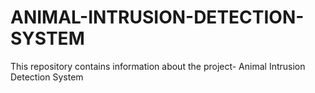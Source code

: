 # ANIMAL-INTRUSION-DETECTION-SYSTEM
This repository contains information about the project- Animal Intrusion Detection System
